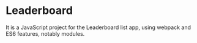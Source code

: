 # Leaderboard
It is a JavaScript project for the Leaderboard list app, using webpack and ES6 features, notably modules.
